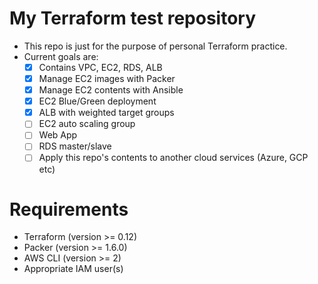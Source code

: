 # My Terraform test repository
- This repo is just for the purpose of personal Terraform practice.
- Current goals are:
  - [x] Contains VPC, EC2, RDS, ALB
  - [x] Manage EC2 images with Packer
  - [x] Manage EC2 contents with Ansible
  - [x] EC2 Blue/Green deployment
  - [x] ALB with weighted target groups
  - [ ] EC2 auto scaling group
  - [ ] Web App
  - [ ] RDS master/slave
  - [ ] Apply this repo's contents to another cloud services (Azure, GCP etc)

# Requirements
- Terraform (version >= 0.12)
- Packer (version >= 1.6.0)
- AWS CLI (version >= 2)
- Appropriate IAM user(s)